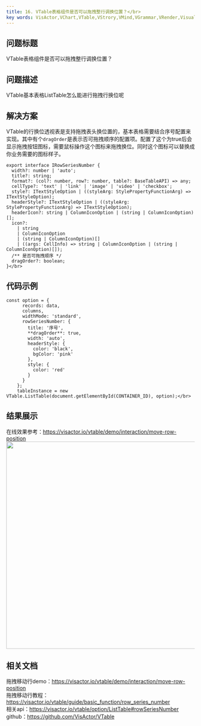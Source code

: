 ```yaml
---
title: 16. VTable表格组件是否可以拖拽整行调换位置？</br>
key words: VisActor,VChart,VTable,VStrory,VMind,VGrammar,VRender,Visualization,Chart,Data,Table,Graph,Gis,LLM
---
```

## 问题标题

VTable表格组件是否可以拖拽整行调换位置？</br>
## 问题描述

VTable基本表格ListTable怎么能进行拖拽行换位呢</br>
## 解决方案 

VTable的行换位透视表是支持拖拽表头换位置的，基本表格需要结合序号配置来实现。其中有个`dragOrder`是表示否可拖拽顺序的配置项。配置了这个为true后会显示拖拽按钮图标，需要鼠标操作这个图标来拖拽换位。同时这个图标可以替换成你业务需要的图标样子。</br>
```
export interface IRowSeriesNumber {
  width?: number | 'auto';
  title?: string;
  format?: (col?: number, row?: number, table?: BaseTableAPI) => any;
  cellType?: 'text' | 'link' | 'image' | 'video' | 'checkbox';
  style?: ITextStyleOption | ((styleArg: StylePropertyFunctionArg) => ITextStyleOption);
  headerStyle?: ITextStyleOption | ((styleArg: StylePropertyFunctionArg) => ITextStyleOption);
  headerIcon?: string | ColumnIconOption | (string | ColumnIconOption)[];
  icon?:
    | string
    | ColumnIconOption
    | (string | ColumnIconOption)[]
    | ((args: CellInfo) => string | ColumnIconOption | (string | ColumnIconOption)[]);
  /** 是否可拖拽顺序 */
  dragOrder?: boolean;
}</br>
```


## 代码示例  

```
const option = {
      records: data,
      columns,
      widthMode: 'standard',
      rowSeriesNumber: {
        title: '序号',
        **dragOrder**: true,
        width: 'auto',
        headerStyle: {
          color: 'black',
          bgColor: 'pink'
        },
        style: {
          color: 'red'
        }
      }
    };
    tableInstance = new VTable.ListTable(document.getElementById(CONTAINER_ID), option);</br>
```
## 结果展示 

在线效果参考：https://visactor.io/vtable/demo/interaction/move-row-position</br>
<img src='https://cdn.jsdelivr.net/gh/xuanhun/articles/visactor/img/ERzmbA0XLoHk9xxi733c8kpxnCb.gif' alt='' width='842' height='552'>

## 相关文档

拖拽移动行demo：https://visactor.io/vtable/demo/interaction/move-row-position</br>
拖拽移动行教程：https://visactor.io/vtable/guide/basic_function/row_series_number</br>
相关api：https://visactor.io/vtable/option/ListTable#rowSeriesNumber</br>
github：https://github.com/VisActor/VTable</br>

